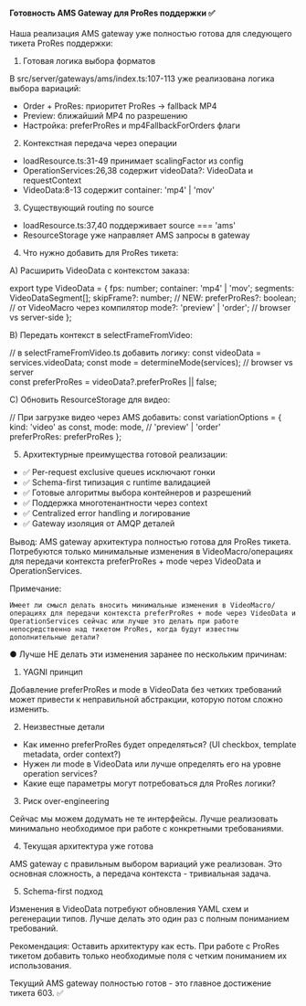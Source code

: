 #### Готовность AMS Gateway для ProRes поддержки ✅

Наша реализация AMS gateway уже полностью готова для следующего тикета ProRes поддержки:

1. Готовая логика выбора форматов

В src/server/gateways/ams/index.ts:107-113 уже реализована логика выбора вариаций:
- Order + ProRes: приоритет ProRes → fallback MP4
- Preview: ближайший MP4 по разрешению
- Настройка: preferProRes и mp4FallbackForOrders флаги

2. Контекстная передача через операции

- loadResource.ts:31-49 принимает scalingFactor из config
- OperationServices:26,38 содержит videoData?: VideoData и requestContext
- VideoData:8-13 содержит container: 'mp4' | 'mov'

3. Существующий routing по source

- loadResource.ts:37,40 поддерживает source === 'ams'
- ResourceStorage уже направляет AMS запросы в gateway

4. Что нужно добавить для ProRes тикета:

A) Расширить VideoData с контекстом заказа:

export type VideoData = {
fps: number;
container: 'mp4' | 'mov';
segments: VideoDataSegment[];
skipFrame?: number;
// NEW:
preferProRes?: boolean; // от VideoMacro через компилятор
mode?: 'preview' | 'order'; // browser vs server-side
};

B) Передать контекст в selectFrameFromVideo:

// в selectFrameFromVideo.ts добавить логику:
const videoData = services.videoData;
const mode = determineMode(services); // browser vs server  
const preferProRes = videoData?.preferProRes || false;

C) Обновить ResourceStorage для видео:

// При загрузке видео через AMS добавить:
const variationOptions = {
kind: 'video' as const,
mode: mode, // 'preview' | 'order'  
preferProRes: preferProRes
};

5. Архитектурные преимущества готовой реализации:

- ✅ Per-request exclusive queues исключают гонки
- ✅ Schema-first типизация с runtime валидацией
- ✅ Готовые алгоритмы выбора контейнеров и разрешений
- ✅ Поддержка многотенантности через context
- ✅ Centralized error handling и логирование
- ✅ Gateway изоляция от AMQP деталей

Вывод: AMS gateway архитектура полностью готова для ProRes тикета. Потребуются только минимальные изменения в VideoMacro/операциях для передачи контекста preferProRes + mode через VideoData и OperationServices.


Примечание:
```
Имеет ли смысл делать вносить минимальные изменения в VideoMacro/операциях для передачи контекста preferProRes + mode через VideoData и OperationServices сейчас или лучше это делать при работе непосредственно над тикетом ProRes, когда будут известны дополнительные детали?
```

● Лучше НЕ делать эти изменения заранее по нескольким причинам:

1. YAGNI принцип

Добавление preferProRes и mode в VideoData без четких требований может привести к неправильной абстракции, которую потом сложно изменить.

2. Неизвестные детали

- Как именно preferProRes будет определяться? (UI checkbox, template metadata, order context?)
- Нужен ли mode в VideoData или лучше определять его на уровне operation services?
- Какие еще параметры могут потребоваться для ProRes логики?

3. Риск over-engineering

Сейчас мы можем додумать не те интерфейсы. Лучше реализовать минимально необходимое при работе с конкретными требованиями.

4. Текущая архитектура уже готова

AMS gateway с правильным выбором вариаций уже реализован. Это основная сложность, а передача контекста - тривиальная задача.

5. Schema-first подход

Изменения в VideoData потребуют обновления YAML схем и регенерации типов. Лучше делать это один раз с полным пониманием требований.

Рекомендация: Оставить архитектуру как есть. При работе с ProRes тикетом добавить только необходимые поля с четким пониманием их использования.

Текущий AMS gateway полностью готов - это главное достижение тикета 603. ✅
